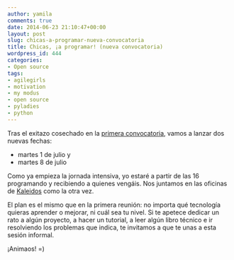 ```yaml
---
author: yamila
comments: true
date: 2014-06-23 21:10:47+00:00
layout: post
slug: chicas-a-programar-nueva-convocatoria
title: Chicas, ¡a programar! (nueva convocatoria)
wordpress_id: 444
categories:
- Open source
tags:
- agilegirls
- motivation
- my modus
- open source
- pyladies
- python
---
```


Tras el exitazo cosechado en la [primera convocatoria](http://moduslaborandi.net/chicas-a-programar/), vamos a lanzar dos nuevas fechas:

- martes 1 de julio y
- martes 8 de julio

Como ya empieza la jornada intensiva, yo estaré a partir de las 16 programando y recibiendo a quienes vengáis. Nos juntamos en las oficinas de [Kaleidos](https://www.google.com/maps/place/Kaleidos+Open+Source,+SL/@40.43604,-3.671354,17z/data=!3m1!4b1!4m2!3m1!1s0xd4228c86860efc3:0xf5488cd144da5bfa) como la otra vez.

El plan es el mismo que en la primera reunión: no importa qué tecnología quieras aprender o mejorar, ni cuál sea tu nivel. Si te apetece dedicar un rato a algún proyecto, a hacer un tutorial, a leer algún libro técnico e ir resolviendo los problemas que indica, te invitamos a que te unas a esta sesión informal.

¡Animaos! =)

